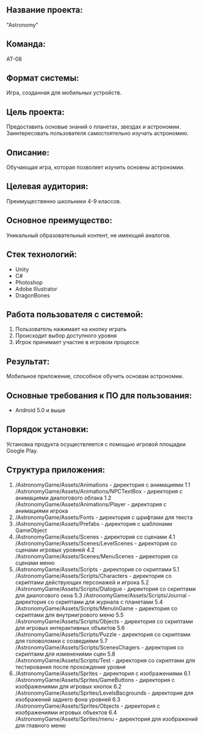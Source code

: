 ## Название проекта: 
"Astronomy"

## Команда: 
АТ-08

## Формат системы: 
Игра, созданная для мобильных устройств.

## Цель проекта:
Предоставить основые знаний о планетах, звездах и астрономии. Заинтересовать пользователя самостоятельно изучать астрономию.

## Описание:
Обучающая игра, которая позволяет изучить основны астрономии. 

## Целевая аудитория:
Преимущественно школьники 4-9 классов.

## Основное преимущество:
Уникальный образовательный контент, не имеющий аналогов.

## Стек технологий: 
+ Unity
+ C#
+ Photoshop
+ Adobe Illustrator
+ DragonBones

## Работа пользователя с системой:
1. Пользователь нажимает на кнопку играть
2. Происходит выбор доступного уровня
3. Игрок принимает участие в игровом процессе

## Результат: 
Мобильное приложение, способное обучить основам астрономии.

## Основные требования к ПО для пользования:
- Android 5.0 и выше

## Порядок установки:
Установка продукта осуществляется с помощью игровой площадки Google Play.

## Структура приложения:
1. /AstronomyGame/Assets/Animations - директория с анимациями
1.1 /AstronomyGame/Assets/Animations/NPCTextBox - директория с анимациями диалогового облака
1.2 /AstronomyGame/Assets/Animations/Player - директория с анимациями игрока
2. /AstronomyGame/Assets/Fonts - директория с шрифтами для текста
3. /AstronomyGame/Assets/Prefabs - директория с шаблонами GameObject
4. /AstronomyGame/Assets/Scenes - директория со сценами
4.1 /AstronomyGame/Assets/Scenes/LevelScenes - директория со сценами игровых уровней
4.2 /AstronomyGame/Assets/Scenes/MenuScenes - директория со сценами меню
5. /AstronomyGame/Assets/Scripts - директория со скриптами
5.1 /AstronomyGame/Assets/Scripts/Characters - директория со скриптами действующих персонажей и игрока
5.2 /AstronomyGame/Assets/Scripts/Dialogue - директория со скриптами для диалогового окна
5.3 /AstronomyGame/Assets/Scripts/Journal - директория со скриптами для журнала с планетами
5.4 /AstronomyGame/Assets/Scripts/MenuInGame - директория со скриптами для внутриигрового меню
5.5 /AstronomyGame/Assets/Scripts/Objects - директория со скриптами для игровых интерактивных объектов
5.6 /AstronomyGame/Assets/Scripts/Puzzle - директория со скриптами для головоломки с созведиями
5.7 /AstronomyGame/Assets/Scripts/ScenesChagers - директория со скриптаим для изменениями сцен
5.8 /AstronomyGame/Assets/Scripts/Test - директория со скриптами для тестирования после прохождения уровня
6. /AstronomyGame/Assets/Sprites - директория с изображениями
6.1 /AstronomyGame/Assets/Sprites/GameButtons - директория с изображениями для игровых кнопок
6.2 /AstronomyGame/Assets/Sprites/LevelsBacgrounds - директория для изображений заднего фона уровней
6.3 /AstronomyGame/Assets/Sprites/Objects - директория с изображениями игровых объектов
6.4 /AstronomyGame/Assets/Sprites/menu - директория для изображений для главного меню
